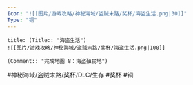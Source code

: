 ```yaml
---
Icon: "![[图片/游戏攻略/神秘海域/盗贼末路/奖杯/海盗生活.png|30]]"
Type: "铜"
---
```

```ad-common-bronze-trophy
title: (Title:: "海盗生活")
![[图片/游戏攻略/神秘海域/盗贼末路/奖杯/海盗生活.png|100]]

(Comment:: "完成地图 8：海盗殖民地")
```

#神秘海域/盗贼末路/奖杯/DLC/生存 #奖杯 #铜
